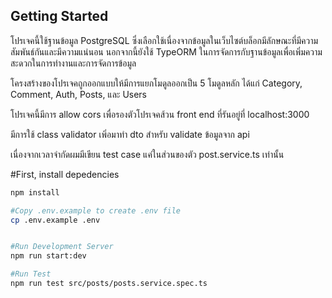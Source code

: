 ## Getting Started

โปรเจคนี้ใช้ฐานข้อมูล PostgreSQL ซึ่งเลือกใช้เนื่องจากข้อมูลในเว็บไซต์บล็อกมีลักษณะที่มีความสัมพันธ์กันและมีความแน่นอน นอกจากนี้ยังใช้ TypeORM ในการจัดการกับฐานข้อมูลเพื่อเพิ่มความสะดวกในการทำงานและการจัดการข้อมูล

โครงสร้างของโปรเจคถูกออกแบบให้มีการแยกโมดูลออกเป็น 5 โมดูลหลัก ได้แก่ Category, Comment, Auth, Posts, และ Users

โปรเจคนี้มีการ allow cors เพื่อรองตัวโปรเจคส้วน front end ที่รันอยู่ที่ localhost:3000

มีการใช้ class validator เพิ่อมาทํา dto สําหรับ validate ข้อมูลจาก api


เนื่องจากเวลาจํากัดผมมีเขียน test case แค่ในส่วนของตัว post.service.ts เท่านั้น


#First, install depedencies
```bash
npm install

#Copy .env.example to create .env file
cp .env.example .env


#Run Development Server
npm run start:dev

#Run Test
npm run test src/posts/posts.service.spec.ts

